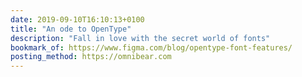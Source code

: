 ```yaml
---
date: 2019-09-10T16:10:13+0100
title: "An ode to OpenType"
description: "Fall in love with the secret world of fonts"
bookmark_of: https://www.figma.com/blog/opentype-font-features/
posting_method: https://omnibear.com
---
```

